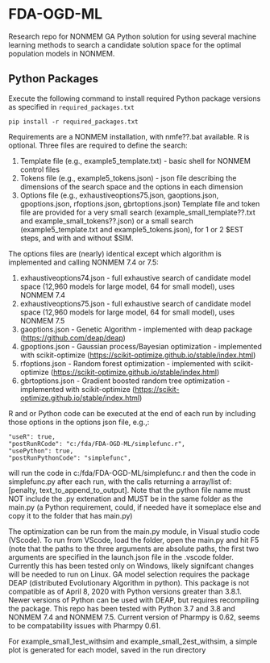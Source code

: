 # FDA-OGD-ML
Research repo for NONMEM GA 
Python solution for using several machine learning methods to search a candidate solution space for the optimal population models in NONMEM. 

## Python Packages

Execute the following command to install required Python package versions as specified in `required_packages.txt`

```
pip install -r required_packages.txt
```

Requirements are a NONMEM installation, with nmfe??.bat available. R is optional.
Three files are required to define the search:
1. Template file (e.g., example5_template.txt) - basic shell for NONMEM control files
2. Tokens file (e.g., example5_tokens.json) - json file describing the dimensions of the search space and the options in each dimension
3. Options file (e.g., exhaustiveoptions75.json, gaoptions.json, gpoptions.json, rfoptions.json, gbrtoptions.json)
Template file and token file are provided for a very small search (example_small_template??.txt and example_small_tokens??.json) or a small search (example5_template.txt and example5_tokens.json), for 1 or 2 $EST steps, and with and without $SIM.

 The options files are (nearly) identical except which algorithm is implemented and calling NONMEM 7.4 or 7.5:
 1. exhaustiveoptions74.json - full exhaustive search of candidate model space (12,960 models for large model, 64 for small model), uses NONMEM 7.4
 2. exhaustiveoptions75.json - full exhaustive search of candidate model space (12,960 models for large model, 64 for small model), uses NONMEM 7.5
 3. gaoptions.json - Genetic Algorithm - implemented with deap package (https://github.com/deap/deap)
 4. gpoptions.json - Gaussian process/Bayesian optimization - implemented with scikit-optimize (https://scikit-optimize.github.io/stable/index.html)
 5. rfoptions.json - Random forest optimization - implemented with scikit-optimize (https://scikit-optimize.github.io/stable/index.html)
 6. gbrtoptions.json - Gradient boosted random tree optimization - implemented with scikit-optimize (https://scikit-optimize.github.io/stable/index.html)

R and or Python code can be executed at the end of each run by including those options in the options json file, e.g.,:

	"useR": true,  
	"postRunRCode": "c:/fda/FDA-OGD-ML/simplefunc.r",  
	"usePython": true,  
	"postRunPythonCode": "simplefunc", 
 will run the code in c:/fda/FDA-OGD-ML/simplefunc.r and then the code in simplefunc.py after each run, with the calls returning a array/list of:
 [penalty, text_to_append_to_output]. Note that the python file name must NOT include the .py extenation and MUST be in the same folder as the main.py (a Python requirement, could, if needed have it someplace else and copy it to the folder that has main.py)
 
 The optimization can be run from the main.py module, in Visual studio code (VScode). To run from VScode, load the folder, open the main.py and hit F5 (note that the paths to the three arguments
 are absolute paths, the first two arguments are specified in the launch.json file in the .vscode folder. Currently this has been tested only on Windows, likely signifcant changes will be needed to run on Linux.
GA model selection requires the package DEAP (distributed Evolutionary Algorithm in python). This package is not compatible as of April 8, 2020 with Python versions greater than 3.8.1. Newer versions of Python can be used with DEAP, but requires recompiling the package. This repo has been tested with Python 3.7 and 3.8 and NONMEM 7.4 and NONMEM 7.5. Current version of Pharmpy is 0.62, seems to be compatability issues with Pharmpy  0.61.
 
For example_small_1est_withsim and example_small_2est_withsim, a simple plot is generated for each model, saved in the run directory
